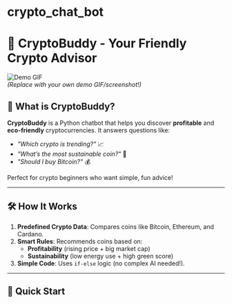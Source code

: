 # crypto_chat_bot
# 🤖 CryptoBuddy - Your Friendly Crypto Advisor 

![Demo GIF](https://media.giphy.com/media/v1.Y2lkPTc5MGI3NjExcDFoY3R5d3V5bGx4Z2R6dWY0M2JtYzV6dGJ6eHl1dGJmY3Z1ZyZlcD12MV9pbnRlcm5hbF9naWZfYnlfaWQmY3Q9Zw/JIX9t2j0ZTN9S/giphy.gif)  
*(Replace with your own demo GIF/screenshot!)*

## 🌟 What is CryptoBuddy?
**CryptoBuddy** is a Python chatbot that helps you discover **profitable** and **eco-friendly** cryptocurrencies. It answers questions like:
- *"Which crypto is trending?"* 📈
- *"What’s the most sustainable coin?"* 🌱
- *"Should I buy Bitcoin?"* 💰

Perfect for crypto beginners who want simple, fun advice!

---

## 🛠️ How It Works
1. **Predefined Crypto Data**: Compares coins like Bitcoin, Ethereum, and Cardano.
2. **Smart Rules**: Recommends coins based on:
   - **Profitability** (rising price + big market cap)
   - **Sustainability** (low energy use + high green score)
3. **Simple Code**: Uses `if-else` logic (no complex AI needed!).

---

## 🚀 Quick Start
